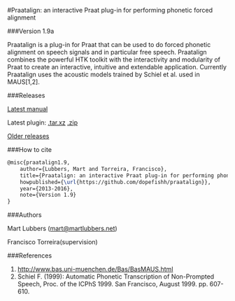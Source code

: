 #Praatalign: an interactive Praat plug-in for performing phonetic forced alignment

###Version 1.9a

Praatalign is a plug-in for Praat that can be used to do forced phonetic
alignment on speech signals and in particular free speech. Praatalign combines
the powerful HTK toolkit with the interactivity and modularity of Praat to
create an interactive, intuitive and extendable application. Currently
Praatalign uses the acoustic models trained by Schiel et al. used in
MAUS\[1,2\].

###Releases

[Latest manual](https://github.com/dopefishh/praatalign/releases/download/v1.9a/book_1.9.pdf)

Latest plugin:
[.tar.xz](https://github.com/dopefishh/praatalign/releases/download/v1.9a/praatalign_1.9a.tar.xz)
[.zip](https://github.com/dopefishh/praatalign/releases/download/v1.9a/praatalign_1.9a.zip)

[Older releases](https://github.com/dopefishh/praatalign/releases)

###How to cite

```tex
@misc{praatalign1.9,
	author={Lubbers, Mart and Torreira, Francisco},
	title={Praatalign: an interactive Praat plug-in for performing phonetic forced alignment},
	howpublished={\url{https://github.com/dopefishh/praatalign}},
	year={2013-2016},
	note={Version 1.9}
}
```

###Authors

Mart Lubbers (mart@martlubbers.net)

Francisco Torreira(supervision)

###References
1. http://www.bas.uni-muenchen.de/Bas/BasMAUS.html
2. Schiel F. (1999): Automatic Phonetic Transcription of Non-Prompted Speech, Proc. of the ICPhS 1999. San Francisco, August 1999. pp. 607-610.
